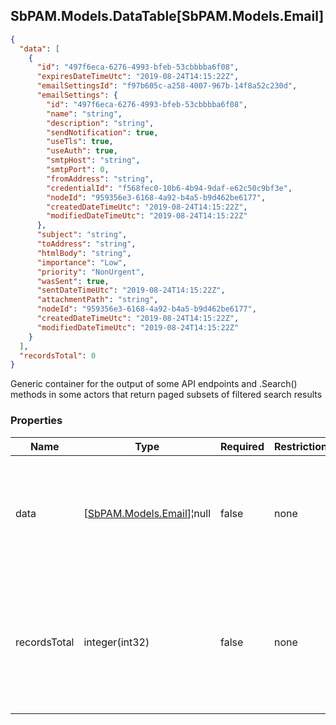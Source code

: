 
<h2 id="tocS_SbPAM.Models.DataTable[SbPAM.Models.Email]">SbPAM.Models.DataTable[SbPAM.Models.Email]</h2>

<a id="schemasbpam.models.datatable[sbpam.models.email]"></a>
<a id="schema_SbPAM.Models.DataTable[SbPAM.Models.Email]"></a>
<a id="tocSsbpam.models.datatable[sbpam.models.email]"></a>
<a id="tocssbpam.models.datatable[sbpam.models.email]"></a>

```json
{
  "data": [
    {
      "id": "497f6eca-6276-4993-bfeb-53cbbbba6f08",
      "expiresDateTimeUtc": "2019-08-24T14:15:22Z",
      "emailSettingsId": "f97b605c-a258-4007-967b-14f8a52c230d",
      "emailSettings": {
        "id": "497f6eca-6276-4993-bfeb-53cbbbba6f08",
        "name": "string",
        "description": "string",
        "sendNotification": true,
        "useTls": true,
        "useAuth": true,
        "smtpHost": "string",
        "smtpPort": 0,
        "fromAddress": "string",
        "credentialId": "f568fec0-10b6-4b94-9daf-e62c50c9bf3e",
        "nodeId": "959356e3-6168-4a92-b4a5-b9d462be6177",
        "createdDateTimeUtc": "2019-08-24T14:15:22Z",
        "modifiedDateTimeUtc": "2019-08-24T14:15:22Z"
      },
      "subject": "string",
      "toAddress": "string",
      "htmlBody": "string",
      "importance": "Low",
      "priority": "NonUrgent",
      "wasSent": true,
      "sentDateTimeUtc": "2019-08-24T14:15:22Z",
      "attachmentPath": "string",
      "nodeId": "959356e3-6168-4a92-b4a5-b9d462be6177",
      "createdDateTimeUtc": "2019-08-24T14:15:22Z",
      "modifiedDateTimeUtc": "2019-08-24T14:15:22Z"
    }
  ],
  "recordsTotal": 0
}

```

Generic container for the output of some API endpoints and .Search() 
methods in some actors that return paged subsets of filtered search results

### Properties

|Name|Type|Required|Restrictions|Description|
|---|---|---|---|---|
|data|[[SbPAM.Models.Email](../Models/sbpam.models.email.md)]¦null|false|none|A subset of the filtered, sorted, and paged (e.g., rows 30 - 39 of <br>589 found) search results|
|recordsTotal|integer(int32)|false|none|What is the total count of search results that .DataRows may only <br>be a paged subset of (e.g., rows 30 - 39 of 589 found)|


